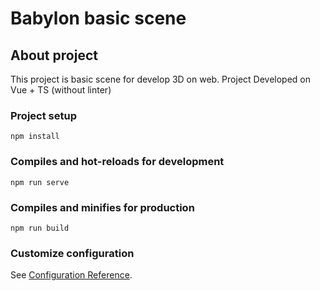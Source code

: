 # Babylon basic scene

## About project
This project is basic scene for develop 3D on web.
Project Developed on Vue + TS (without linter)

### Project setup
```
npm install
```

### Compiles and hot-reloads for development
```
npm run serve
```

### Compiles and minifies for production
```
npm run build
```

### Customize configuration
See [Configuration Reference](https://cli.vuejs.org/config/).


